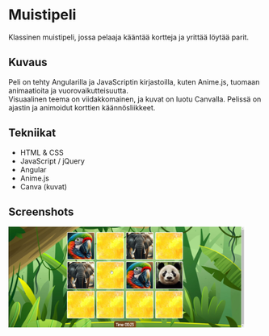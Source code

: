 # Muistipeli

Klassinen muistipeli, jossa pelaaja kääntää kortteja ja yrittää löytää parit.

## Kuvaus
Peli on tehty Angularilla ja JavaScriptin kirjastoilla, kuten Anime.js, tuomaan animaatioita ja vuorovaikutteisuutta.  
Visuaalinen teema on viidakkomainen, ja kuvat on luotu Canvalla. Pelissä on ajastin ja animoidut korttien käännösliikkeet.

## Tekniikat
- HTML & CSS  
- JavaScript / jQuery  
- Angular  
- Anime.js  
- Canva (kuvat)

## Screenshots

<img src="screenshots/memo.png" height="200" />
